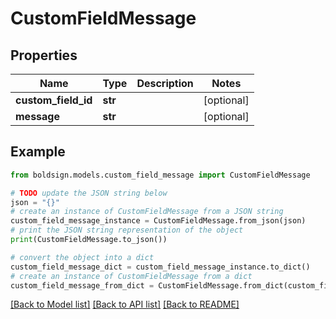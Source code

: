 # CustomFieldMessage


## Properties

Name | Type | Description | Notes
------------ | ------------- | ------------- | -------------
**custom_field_id** | **str** |  | [optional] 
**message** | **str** |  | [optional] 

## Example

```python
from boldsign.models.custom_field_message import CustomFieldMessage

# TODO update the JSON string below
json = "{}"
# create an instance of CustomFieldMessage from a JSON string
custom_field_message_instance = CustomFieldMessage.from_json(json)
# print the JSON string representation of the object
print(CustomFieldMessage.to_json())

# convert the object into a dict
custom_field_message_dict = custom_field_message_instance.to_dict()
# create an instance of CustomFieldMessage from a dict
custom_field_message_from_dict = CustomFieldMessage.from_dict(custom_field_message_dict)
```
[[Back to Model list]](../README.md#documentation-for-models) [[Back to API list]](../README.md#documentation-for-api-endpoints) [[Back to README]](../README.md)


